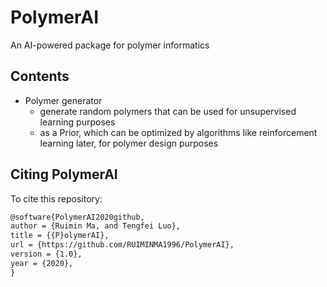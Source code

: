 # PolymerAI
An AI-powered package for polymer informatics

## Contents

* Polymer generator
  * generate random polymers that can be used for unsupervised learning purposes
  * as a Prior, which can be optimized by algorithms like reinforcement learning later, for polymer design purposes

## Citing PolymerAI

To cite this repository:
```markdown
@software{PolymerAI2020github,
author = {Ruimin Ma, and Tengfei Luo},
title = {{P}olymerAI},
url = {https://github.com/RUIMINMA1996/PolymerAI},
version = {1.0},
year = {2020},
}
```
